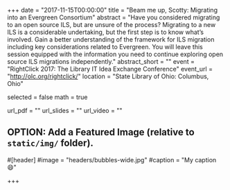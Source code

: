 +++
date = "2017-11-15T00:00:00"
title = "Beam me up, Scotty: Migrating into an Evergreen Consortium"
abstract = "Have you considered migrating to an open source ILS, but are unsure of the process? Migrating to a new ILS is a considerable undertaking, but the first step is to know what’s involved. Gain a better understanding of the framework for ILS migration including key considerations related to Evergreen. You will leave this session equipped with the information you need to continue exploring open source ILS migrations independently."
abstract_short = ""
event = "RightClick 2017: The Library IT Idea Exchange Conference"
event_url = "http://olc.org/rightclick/"
location = "State Library of Ohio: Columbus, Ohio"

selected = false
math = true

url_pdf = ""
url_slides = ""
url_video = ""

## OPTION: Add a Featured Image (relative to `static/img/` folder).
#[header]
#image = "headers/bubbles-wide.jpg"
#caption = "My caption :smile:"

+++
